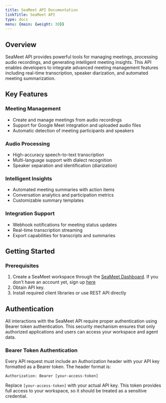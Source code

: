 ```yaml
---
title: SeaMeet API Documentation
linkTitle: SeaMeet API
type: docs
menu: {main: {weight: 30}}
---
```


## Overview
SeaMeet API provides powerful tools for managing meetings, processing audio recordings, and generating intelligent meeting insights. This API enables developers to integrate advanced meeting management features including real-time transcription, speaker diarization, and automated meeting summarization.

## Key Features

### Meeting Management
- Create and manage meetings from audio recordings
- Support for Google Meet integration and uploaded audio files
- Automatic detection of meeting participants and speakers

### Audio Processing
- High-accuracy speech-to-text transcription
- Multi-language support with dialect recognition
- Speaker separation and identification (diarization)

### Intelligent Insights
- Automated meeting summaries with action items
- Conversation analytics and participation metrics
- Customizable summary templates

### Integration Support
- Webhook notifications for meeting status updates
- Real-time transcription streaming
- Export capabilities for transcripts and summaries

## Getting Started

### Prerequisites
1. Create a SeaMeet workspace through the [SeaMeet Dashboard](https://meet.seasalt.ai). If you don't have an account yet, sign up [here](https://meet.seasalt.ai/signup)
2. Obtain API key.
3. Install required client libraries or use REST API directly

## Authentication

All interactions with the SeaMeet API require proper authentication using Bearer token authentication. This security mechanism ensures that only authorized applications and users can access your workspace and agent data.

### Bearer Token Authentication

Every API request must include an Authorization header with your API key formatted as a Bearer token. The header format is:

```
Authorization: Bearer [your-access-token]
```

Replace `[your-access-token]` with your actual API key. This token provides full access to your workspace, so it should be treated as a sensitive credential.
